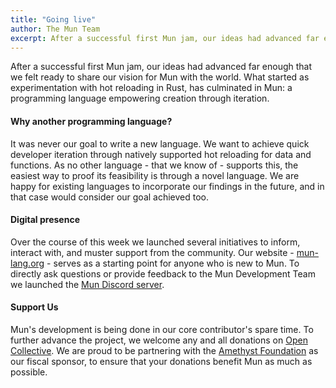 ```yaml
---
title: "Going live"
author: The Mun Team
excerpt: After a successful first Mun jam, our ideas had advanced far enough that we felt ready to share our vision for Mun with the world.
---
```


After a successful first Mun jam, our ideas had advanced far enough that we felt ready to share our vision for Mun with the world. What started as experimentation with hot reloading in Rust, has culminated in Mun: a programming language empowering creation through iteration.

#### Why another programming language?

It was never our goal to write a new language. We want to achieve quick developer iteration through natively supported hot reloading for data and functions. As no other language - that we know of - supports this, the easiest way to proof its feasibility is through a novel language. We are happy for existing languages to incorporate our findings in the future, and in that case would consider our goal achieved too.

#### Digital presence

Over the course of this week we launched several initiatives to inform, interact with, and muster support from the community. Our website - [mun-lang.org](https://mun-lang.org) - serves as a starting point for anyone who is new to Mun. To directly ask questions or provide feedback to the Mun Development Team we launched the [Mun Discord server](https://discord.gg/SfvvcCU). 

#### Support Us

Mun's development is being done in our core contributor's spare time. To further advance the project, we welcome any and all donations on [Open Collective](https://opencollective.com/mun). We are proud to be partnering with the [Amethyst Foundation](https://amethyst.rs) as our fiscal sponsor, to ensure that your donations benefit Mun as much as possible.
